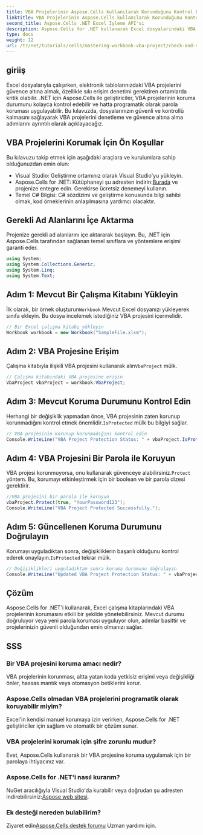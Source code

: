 ```yaml
---
title: VBA Projelerinin Aspose.Cells kullanılarak Korunduğunu Kontrol Edin ve Güvence Altına Alın
linktitle: VBA Projelerinin Aspose.Cells kullanılarak Korunduğunu Kontrol Edin ve Güvence Altına Alın
second_title: Aspose.Cells .NET Excel İşleme API'si
description: Aspose.Cells for .NET kullanarak Excel dosyalarındaki VBA projelerini programatik olarak nasıl kontrol edeceğinizi ve koruyacağınızı öğrenin. Tam kod örneklerinin dahil olduğu adım adım kılavuz.
type: docs
weight: 12
url: /tr/net/tutorials/cells/mastering-workbook-vba-project/check-and-secure-vba-projects-is-protected/
---
```

## giriiş

Excel dosyalarıyla çalışırken, elektronik tablolarınızdaki VBA projelerini güvence altına almak, özellikle sıkı erişim denetimi gerektiren ortamlarda kritik olabilir. .NET için Aspose.Cells ile geliştiriciler, VBA projelerinin koruma durumunu kolayca kontrol edebilir ve hatta programatik olarak parola koruması uygulayabilir. Bu kılavuzda, dosyalarınızın güvenli ve kontrollü kalmasını sağlayarak VBA projelerini denetleme ve güvence altına alma adımlarını ayrıntılı olarak açıklayacağız.

## VBA Projelerini Korumak İçin Ön Koşullar

Bu kılavuzu takip etmek için aşağıdaki araçlara ve kurulumlara sahip olduğunuzdan emin olun:

- Visual Studio: Geliştirme ortamınız olarak Visual Studio'yu yükleyin.
-  Aspose.Cells for .NET: Kütüphaneyi şu adresten indirin:[Burada](https://releases.aspose.com/cells/net/) ve projenize entegre edin. Gerekirse ücretsiz denemeyi kullanın.
- Temel C# Bilgisi: C# sözdizimi ve geliştirme konusunda bilgi sahibi olmak, kod örneklerinin anlaşılmasına yardımcı olacaktır.

## Gerekli Ad Alanlarını İçe Aktarma

Projenize gerekli ad alanlarını içe aktararak başlayın. Bu, .NET için Aspose.Cells tarafından sağlanan temel sınıflara ve yöntemlere erişimi garanti eder.

```csharp
using System;
using System.Collections.Generic;
using System.Linq;
using System.Text;
```

## Adım 1: Mevcut Bir Çalışma Kitabını Yükleyin

 İlk olarak, bir örnek oluşturun`Workbook` Mevcut Excel dosyanızı yükleyerek sınıfa ekleyin. Bu dosya incelemek istediğiniz VBA projesini içermelidir.

```csharp
// Bir Excel çalışma kitabı yükleyin
Workbook workbook = new Workbook("SampleFile.xlsm");
```

## Adım 2: VBA Projesine Erişim

 Çalışma kitabıyla ilişkili VBA projesini kullanarak alın`VbaProject` mülk.

```csharp
// Çalışma kitabındaki VBA projesine erişin
VbaProject vbaProject = workbook.VbaProject;
```

## Adım 3: Mevcut Koruma Durumunu Kontrol Edin

 Herhangi bir değişiklik yapmadan önce, VBA projesinin zaten korunup korunmadığını kontrol etmek önemlidir.`IsProtected` mülk bu bilgiyi sağlar.

```csharp
// VBA projesinin korunup korunmadığını kontrol edin
Console.WriteLine("VBA Project Protection Status: " + vbaProject.IsProtected);
```

## Adım 4: VBA Projesini Bir Parola ile Koruyun

 VBA projesi korunmuyorsa, onu kullanarak güvenceye alabilirsiniz.`Protect` yöntem. Bu, korumayı etkinleştirmek için bir boolean ve bir parola dizesi gerektirir.

```csharp
//VBA projesini bir parola ile koruyun
vbaProject.Protect(true, "YourPassword123");
Console.WriteLine("VBA Project Protected Successfully.");
```

## Adım 5: Güncellenen Koruma Durumunu Doğrulayın

 Korumayı uyguladıktan sonra, değişikliklerin başarılı olduğunu kontrol ederek onaylayın.`IsProtected` tekrar mülk.

```csharp
// Değişiklikleri uyguladıktan sonra koruma durumunu doğrulayın
Console.WriteLine("Updated VBA Project Protection Status: " + vbaProject.IsProtected);
```

## Çözüm

Aspose.Cells for .NET'i kullanarak, Excel çalışma kitaplarındaki VBA projelerinin korumasını etkili bir şekilde yönetebilirsiniz. Mevcut durumu doğruluyor veya yeni parola koruması uyguluyor olun, adımlar basittir ve projelerinizin güvenli olduğundan emin olmanızı sağlar.

## SSS

### Bir VBA projesini koruma amacı nedir?
VBA projelerinin korunması, altta yatan koda yetkisiz erişimi veya değişikliği önler, hassas mantık veya otomasyon betiklerini korur.

### Aspose.Cells olmadan VBA projelerini programatik olarak koruyabilir miyim?
Excel'in kendisi manuel korumaya izin verirken, Aspose.Cells for .NET geliştiriciler için sağlam ve otomatik bir çözüm sunar.

### VBA projelerini korumak için şifre zorunlu mudur?
Evet, Aspose.Cells kullanarak bir VBA projesine koruma uygulamak için bir parolaya ihtiyacınız var.

### Aspose.Cells for .NET'i nasıl kurarım?
 NuGet aracılığıyla Visual Studio'da kurabilir veya doğrudan şu adresten indirebilirsiniz:[Aspose web sitesi](https://releases.aspose.com/cells/net/).

### Ek desteği nereden bulabilirim?
 Ziyaret edin[Aspose.Cells destek forumu](https://forum.aspose.com/c/cells/9) Uzman yardımı için.
